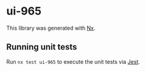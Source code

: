# ui-965

This library was generated with [Nx](https://nx.dev).

## Running unit tests

Run `nx test ui-965` to execute the unit tests via [Jest](https://jestjs.io).
